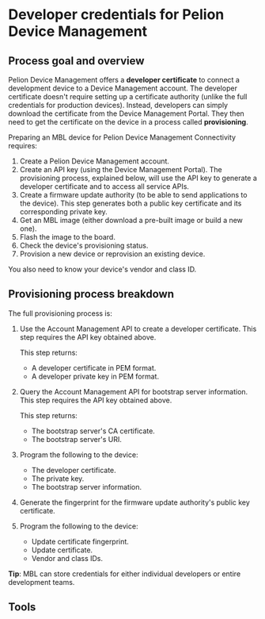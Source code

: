# Developer credentials for Pelion Device Management

<!--https://confluence.arm.com/display/mbedlinux/Pelion+Provisioning+During+Development-->
<!--https://confluence.arm.com/display/mbedlinux/Development+Provisioning+Use-Cases-->

<!--Assumption: a team of developers are working with one or more devices that are associated with a single pelion account. They all have their own account, with one or more API keys.-->

## Process goal and overview

Pelion Device Management offers a **developer certificate** to connect a development device to a Device Management account. The developer certificate doesn't require setting up a certificate authority (unlike the full credentials for production devices). Instead,  developers can simply download the certificate from the Device Management Portal. They then need to get the certificate on the device in a process called **provisioning**.

Preparing an MBL device for Pelion Device Management Connectivity requires:

1. Create a Pelion Device Management account.
1. Create an API key (using the Device Management Portal). The provisioning process, explained below, will use the API key to generate a developer certificate and to access all service APIs.
1. Create a firmware update authority (to be able to send applications to the device). This step generates both a public key certificate and its corresponding private key.
1. Get an MBL image (either download a pre-built image or build a new one).
1. Flash the image to the board.
1. Check the device's provisioning status.
1. Provision a new device or reprovision an existing device.

<span class="tips">You also need to know your device's vendor and class ID.</span>

## Provisioning process breakdown

The full provisioning process is:

1. Use the Account Management API to create a developer certificate. This step requires the API key obtained above.

    This step returns:

    * A developer certificate in PEM format.
    * A developer private key in PEM format.

1. Query the Account Management API for bootstrap server information. This step requires the API key obtained above.

    This step returns:

    * The bootstrap server's CA certificate.
    * The bootstrap server's URI.

1. Program the following to the device:

    * The developer certificate.
    * The private key.
    * The bootstrap server information.

1. Generate the fingerprint for the firmware update authority's public key certificate.

1. Program the following to the device:

    * Update certificate fingerprint.
    * Update certificate.
    * Vendor and class IDs.

<span class="tips">**Tip**: MBL can store credentials for either individual developers or entire development teams.</span>

<!--do we want to discuss KCM? Is this page actually for app developers, in which case they won't care what's happening on the device so long as it works, or is it for people who may need to properly understand both sides?-->

## Tools
